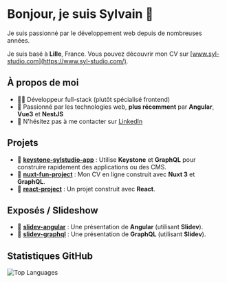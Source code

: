 # Bonjour, je suis Sylvain 👋

Je suis passionné par le développement web depuis de nombreuses années.

Je suis basé à **Lille**, France. Vous pouvez découvrir mon CV sur [www.syl-studio.com](https://www.syl-studio.com/).

## À propos de moi
- 🧑‍💻 Développeur full-stack (plutôt spécialisé frontend)
- 🌱 Passionné par les technologies web, **plus récemment** par **Angular**, **Vue3** et **NestJS**
- 💬 N'hésitez pas à me contacter sur [LinkedIn](https://www.linkedin.com/in/sylvain-delescluse-30b42886)

## Projets
- 🔨 **[keystone-sylstudio-app](https://github.com/Syldel/keystone-sylstudio-app)** : Utilise **Keystone** et **GraphQL** pour construire rapidement des applications ou des CMS.
- 🔨 **[nuxt-fun-project](https://github.com/Syldel/nuxt-fun-project)** : Mon CV en ligne construit avec **Nuxt 3** et **GraphQL**.
- 🔨 **[react-project](https://github.com/Syldel/react-project)** : Un projet construit avec **React**.

## Exposés / Slideshow
- 🎤 **[slidev-angular](https://github.com/Syldel/slidev-angular)** : Une présentation de **Angular** (utilisant **Slidev**).
- 🎤 **[slidev-graphql](https://github.com/Syldel/slidev-graphql)** : Une présentation de **GraphQL** (utilisant **Slidev**).

## Statistiques GitHub

![Top Languages](https://github-readme-stats.vercel.app/api/top-langs/?username=Syldel&layout=compact)

